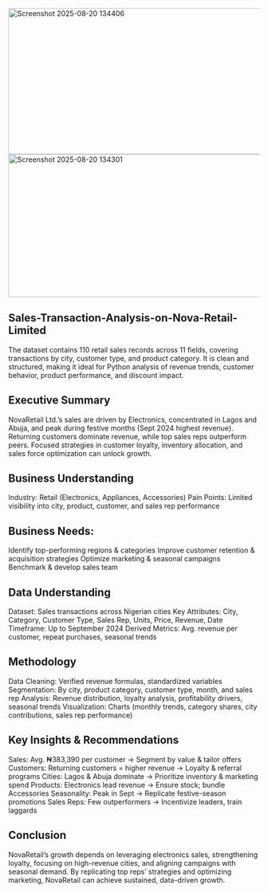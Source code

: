 <img width="569" height="293" alt="Screenshot 2025-08-20 134406" src="https://github.com/user-attachments/assets/b101b998-4d90-4525-acea-389d15197d24" />
<img width="584" height="287" alt="Screenshot 2025-08-20 134301" src="https://github.com/user-attachments/assets/7dd33d48-f5bf-4ea7-9838-b30cd7e6188e" />

## Sales-Transaction-Analysis-on-Nova-Retail-Limited
The dataset contains 110 retail sales records across 11 fields, covering transactions by city, customer type, and product category. It is clean and structured, making it ideal for Python analysis of revenue trends, customer behavior, product performance, and discount impact.

## Executive Summary
NovaRetail Ltd.’s sales are driven by Electronics, concentrated in Lagos and Abuja, and peak during festive months (Sept 2024 highest revenue). Returning customers dominate revenue, while top sales reps outperform peers. Focused strategies in customer loyalty, inventory allocation, and sales force optimization can unlock growth.

## Business Understanding
Industry: Retail (Electronics, Appliances, Accessories)
Pain Points: Limited visibility into city, product, customer, and sales rep performance

## Business Needs:
Identify top-performing regions & categories
Improve customer retention & acquisition strategies
Optimize marketing & seasonal campaigns
Benchmark & develop sales team

## Data Understanding
Dataset: Sales transactions across Nigerian cities
Key Attributes: City, Category, Customer Type, Sales Rep, Units, Price, Revenue, Date
Timeframe: Up to September 2024
Derived Metrics: Avg. revenue per customer, repeat purchases, seasonal trends

## Methodology
Data Cleaning: Verified revenue formulas, standardized variables
Segmentation: By city, product category, customer type, month, and sales rep
Analysis: Revenue distribution, loyalty analysis, profitability drivers, seasonal trends
Visualization: Charts (monthly trends, category shares, city contributions, sales rep performance)

## Key Insights & Recommendations
Sales: Avg. ₦383,390 per customer → Segment by value & tailor offers
Customers: Returning customers = higher revenue → Loyalty & referral programs
Cities: Lagos & Abuja dominate → Prioritize inventory & marketing spend
Products: Electronics lead revenue → Ensure stock; bundle Accessories
Seasonality: Peak in Sept → Replicate festive-season promotions
Sales Reps: Few outperformers → Incentivize leaders, train laggards

## Conclusion
NovaRetail’s growth depends on leveraging electronics sales, strengthening loyalty, focusing on high-revenue cities, and aligning campaigns with seasonal demand. By replicating top reps’ strategies and optimizing marketing, NovaRetail can achieve sustained, data-driven growth.





